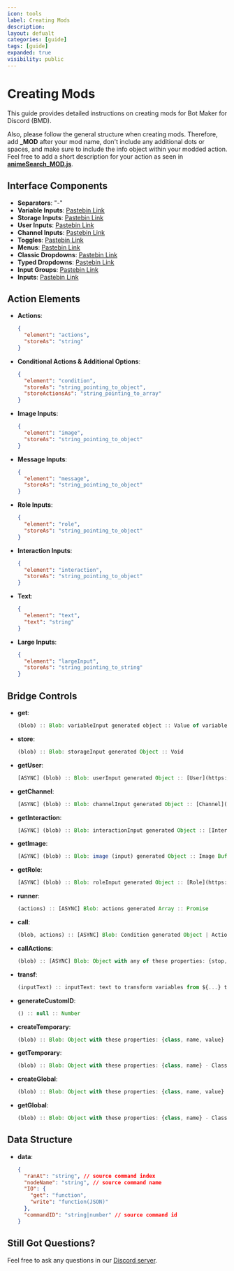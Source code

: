 ```yaml
---
icon: tools
label: Creating Mods
description: 
layout: defualt
categories: [guide]
tags: [guide]
expanded: true
visibility: public
---
```

# Creating Mods

This guide provides detailed instructions on creating mods for Bot Maker for Discord (BMD).

Also, please follow the general structure when creating mods. Therefore, add **\_MOD** after your mod name, don't include any additional dots or spaces, and make sure to include the info object within your modded action.
Feel free to add a short description for your action as seen in [**animeSearch_MOD.js**](https://github.com/RatWasHere/bmods/blob/master/Actions/animeSearch_MOD.js).

## Interface Components

- **Separators**: "-"
- **Variable Inputs**: [Pastebin Link](https://pastebin.com/WUmLP4p8)
- **Storage Inputs**: [Pastebin Link](https://pastebin.com/XxShh9px)
- **User Inputs**: [Pastebin Link](https://pastebin.com/X83hJSgH)
- **Channel Inputs**: [Pastebin Link](https://pastebin.com/1xqMaYkj)
- **Toggles**: [Pastebin Link](https://pastebin.com/6wcXr8wu)
- **Menus**: [Pastebin Link](https://pastebin.com/XHUV83Ez)
- **Classic Dropdowns**: [Pastebin Link](https://pastebin.com/65ridJs7)
- **Typed Dropdowns**: [Pastebin Link](https://pastebin.com/AgnnSRv3)
- **Input Groups**: [Pastebin Link](https://pastebin.com/UK537p64)
- **Inputs**: [Pastebin Link](https://pastebin.com/K3XVipSZ)

## Action Elements

- **Actions**:
  ```json
  {
    "element": "actions",
    "storeAs": "string"
  }
  ```
- **Conditional Actions & Additional Options**:
  ```json
  {
    "element": "condition",
    "storeAs": "string_pointing_to_object",
    "storeActionsAs": "string_pointing_to_array"
  }
  ```
- **Image Inputs**:
  ```json
  {
    "element": "image",
    "storeAs": "string_pointing_to_object"
  }
  ```
- **Message Inputs**:
  ```json
  {
    "element": "message",
    "storeAs": "string_pointing_to_object"
  }
  ```
- **Role Inputs**:
  ```json
  {
    "element": "role",
    "storeAs": "string_pointing_to_object"
  }
  ```
- **Interaction Inputs**:
  ```json
  {
    "element": "interaction",
    "storeAs": "string_pointing_to_object"
  }
  ```
- **Text**:
  ```json
  {
    "element": "text",
    "text": "string"
  }
  ```
- **Large Inputs**:
  ```json
  {
    "element": "largeInput",
    "storeAs": "string_pointing_to_string"
  }
  ```

## Bridge Controls

- **get**:
  ```javascript
  (blob) :: Blob: variableInput generated object :: Value of variable
  ```
- **store**:
  ```javascript
  (blob) :: Blob: storageInput generated Object :: Void
  ```
- **getUser**:
  ```javascript
  [ASYNC] (blob) :: Blob: userInput generated Object :: [User](https://docs.oceanic.ws/v1.9.0/classes/User.html) with a `member` [OPTIONAL] property
  ```
- **getChannel**:
  ```javascript
  [ASYNC] (blob) :: Blob: channelInput generated Object :: [Channel](https://docs.oceanic.ws/v1.9.0/classes/Channel.html)
  ```
- **getInteraction**:
  ```javascript
  [ASYNC] (blob) :: Blob: interactionInput generated Object :: [Interaction](https://docs.oceanic.ws/v1.9.0/classes/Interaction.html)
  ```
- **getImage**:
  ```javascript
  [ASYNC] (blob) :: Blob: image (input) generated Object :: Image Buffer
  ```
- **getRole**:
  ```javascript
  [ASYNC] (blob) :: Blob: roleInput generated Object :: [Role](https://docs.oceanic.ws/v1.9.0/classes/Role.html)
  ```
- **runner**:
  ```javascript
  (actions) :: [ASYNC] Blob: actions generated Array :: Promise
  ```
- **call**:
  ```javascript
  (blob, actions) :: [ASYNC] Blob: Condition generated Object | Actions: Condition generated array :: Promise
  ```
- **callActions**:
  ```javascript
  (blob) :: [ASYNC] Blob: Object with any of these properties: {stop, jump, skip, actions} - Stop: Boolean, Jump: Number, Skip: Number, Actions: Array :: Promise
  ```
- **transf**:
  ```javascript
  (inputText) :: inputText: text to transform variables from ${...} to their values :: String
  ```
- **generateCustomID**:
  ```javascript
  () :: null :: Number
  ```
- **createTemporary**:
  ```javascript
  (blob) :: Blob: Object with these properties: {class, name, value} - Class: String (Optional) - Name: String - Value: Any; Creates temporary values in storage for sharing between a group's actions for context, inaccessible to the user. See joinVoiceChannel actions for examples :: Void
  ```
- **getTemporary**:
  ```javascript
  (blob) :: Blob: Object with these properties: {class, name} - Class: String (Optional) - Name: String :: Any
  ```
- **createGlobal**:
  ```javascript
  (blob) :: Blob: Object with these properties: {class, name, value} - Class: String (Optional) - Name: String - Value: Any; Creates global values in storage for sharing between a group's actions for context, inaccessible to the user. See createAnchor for examples :: Void
  ```
- **getGlobal**:
  ```javascript
  (blob) :: Blob: Object with these properties: {class, name} - Class: String (Optional) - Name: String :: Any
  ```

## Data Structure

- **data**:
  ```json
  {
    "ranAt": "string", // source command index
    "nodeName": "string", // source command name
    "IO": {
      "get": "function",
      "write": "function(JSON)"
    },
    "commandID": "string|number" // source command id
  }
  ```

## Still Got Questions?

Feel free to ask any questions in our [Discord server](https://discord.gg/whtjS7BW3u).